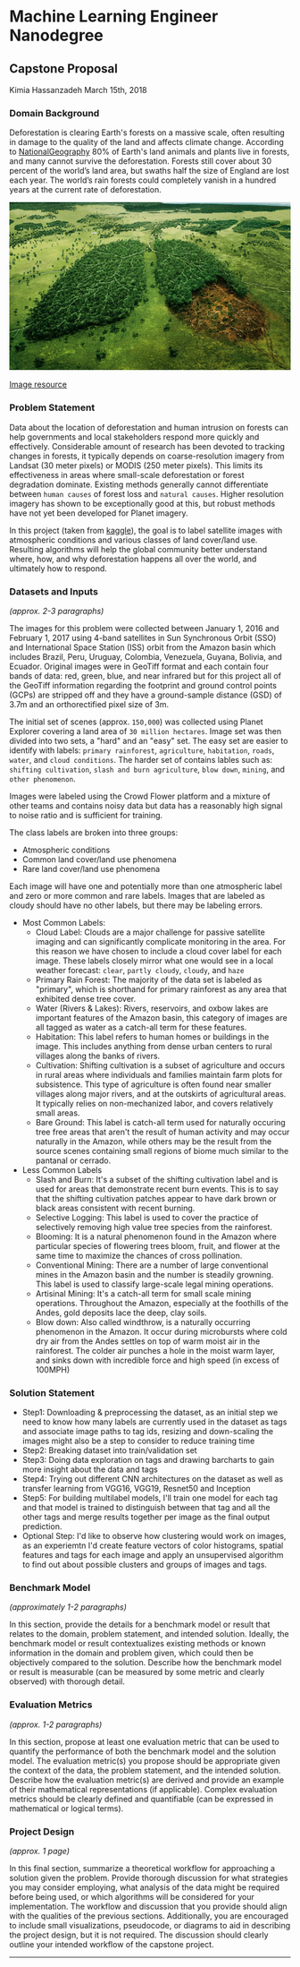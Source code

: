 # Machine Learning Engineer Nanodegree
## Capstone Proposal
Kimia Hassanzadeh 
March 15th, 2018

### Domain Background

Deforestation is clearing Earth's forests on a massive scale, often resulting in damage to the quality of the land and affects climate change. According to [NationalGeography](https://www.nationalgeographic.com/environment/global-warming/deforestation/) 80% of Earth's land animals and plants live in forests, and many cannot survive the deforestation. Forests still cover about 30 percent of the world’s land area, but swaths half the size of England are lost each year. The world’s rain forests could completely vanish in a hundred years at the current rate of deforestation.

<img src="./assets/Deforestation.jpg" width="550" height="300"/> 

[Image resource](http://www.borgenmagazine.com/deforestation-new-threat-global-food-security/)


### Problem Statement

Data about the location of deforestation and human intrusion on forests can help governments and local stakeholders respond more quickly and effectively. Considerable amount of research has been devoted to tracking changes in forests, it typically depends on coarse-resolution imagery from Landsat (30 meter pixels) or MODIS (250 meter pixels). This limits its effectiveness in areas where small-scale deforestation or forest degradation dominate. Existing methods generally cannot differentiate between `human causes` of forest loss and `natural causes`. Higher resolution imagery has shown to be exceptionally good at this, but robust methods have not yet been developed for Planet imagery. 

In this project (taken from [kaggle](https://www.kaggle.com/c/planet-understanding-the-amazon-from-space)), the goal is to label satellite images with atmospheric conditions and various classes of land cover/land use. Resulting algorithms will help the global community better understand where, how, and why deforestation happens all over the world, and ultimately how to respond.


### Datasets and Inputs
_(approx. 2-3 paragraphs)_

The images for this problem were collected between January 1, 2016 and February 1, 2017 using 4-band satellites in Sun Synchronous Orbit (SSO) and International Space Station (ISS) orbit from the Amazon basin which includes Brazil, Peru, Uruguay, Colombia, Venezuela, Guyana, Bolivia, and Ecuador. Original images were in GeoTiff format and each contain four bands of data: red, green, blue, and near infrared but for this project all of the GeoTiff information regarding the footprint and ground control points (GCPs) are stripped off and they have a ground-sample distance (GSD) of 3.7m and an orthorectified pixel size of 3m.

The initial set of scenes (approx. `150,000`) was collected using Planet Explorer covering a land area of `30 million hectares`. Image set was then divided into two sets, a "hard" and an "easy" set. The easy set are easier to identify with labels: `primary rainforest`, `agriculture`, `habitation`, `roads`, `water`, and `cloud conditions`. The harder set of contains lables such as: `shifting cultivation`, `slash and burn agriculture`, `blow down`, `mining`, and `other phenomenon`.

Images were labeled using the Crowd Flower platform and a mixture of other teams and contains noisy data but data has a reasonably high signal to noise ratio and is sufficient for training.

The class labels are broken into three groups: 
  * Atmospheric conditions
  * Common land cover/land use phenomena
  * Rare land cover/land use phenomena 
  
Each image will have one and potentially more than one atmospheric label and zero or more common and rare labels. Images that are labeled as cloudy should have no other labels, but there may be labeling errors.
* Most Common Labels:
  * Cloud Label: Clouds are a major challenge for passive satellite imaging and can significantly complicate monitoring in the area. For this reason we have chosen to include a cloud cover label for each image. These labels closely mirror what one would see in a local weather forecast: `clear`, `partly cloudy`, `cloudy`, and `haze`
  * Primary Rain Forest: The majority of the data set is labeled as "primary", which is shorthand for primary rainforest as any area that exhibited dense tree cover.
  * Water (Rivers & Lakes): Rivers, reservoirs, and oxbow lakes are important features of the Amazon basin, this category of images are all tagged as water as a catch-all term for these features.
  * Habitation: This label refers to human homes or buildings in the image. This includes anything from dense urban centers to rural villages along the banks of rivers.
  * Cultivation: Shifting cultivation is a subset of agriculture and occurs in rural areas where individuals and families maintain farm plots for subsistence. This type of agriculture is often found near smaller villages along major rivers, and at the outskirts of agricultural areas. It typically relies on non-mechanized labor, and covers relatively small areas. 
  * Bare Ground: This label is catch-all term used for naturally occuring tree free areas that aren't the result of human activity and may occur naturally in the Amazon, while others may be the result from the source scenes containing small regions of biome much similar to the pantanal or cerrado. 
* Less Common Labels
  * Slash and Burn: It's a subset of the shifting cultivation label and is used for areas that demonstrate recent burn events. This is to say that the shifting cultivation patches appear to have dark brown or black areas consistent with recent burning.
  * Selective Logging: This label is used to cover the practice of selectively removing high value tree species from the rainforest.
  * Blooming: It is a natural phenomenon found in the Amazon where particular species of flowering trees bloom, fruit, and flower at the same time to maximize the chances of cross pollination.
  * Conventional Mining: There are a number of large conventional mines in the Amazon basin and the number is steadily growning. This label is used to classify large-scale legal mining operations.
  * Artisinal Mining: It's a catch-all term for small scale mining operations. Throughout the Amazon, especially at the foothills of the Andes, gold deposits lace the deep, clay soils.
  * Blow down: Also called windthrow, is a naturally occurring phenomenon in the Amazon. It occur during microbursts where cold dry air from the Andes settles on top of warm moist air in the rainforest. The colder air punches a hole in the moist warm layer, and sinks down with incredible force and high speed (in excess of 100MPH)
  

### Solution Statement

* Step1: Downloading & preprocessing the dataset, as an initial step we need to know how many labels are currently used in the dataset as tags and associate image paths to tag ids, resizing and down-scaling the images might also be a step to consider to reduce training time
* Step2: Breaking dataset into train/validation set 
* Step3: Doing data exploration on tags and drawing barcharts to gain more insight about the data and tags
* Step4: Trying out different CNN architectures on the dataset as well as transfer learning from VGG16, VGG19, Resnet50 and Inception
* Step5: For building multilabel models, I'll train one model for each tag and that model is trained to distinguish between that tag and all the other tags and merge results together per image as the final output prediction.
* Optional Step: I'd like to observe how clustering would work on images, as an experiemtn I'd create feature vectors of color histograms, spatial features and tags for each image and apply an unsupervised algorithm to find out about possible clusters and groups of images and tags.

### Benchmark Model
_(approximately 1-2 paragraphs)_

In this section, provide the details for a benchmark model or result that relates to the domain, problem statement, and intended solution. Ideally, the benchmark model or result contextualizes existing methods or known information in the domain and problem given, which could then be objectively compared to the solution. Describe how the benchmark model or result is measurable (can be measured by some metric and clearly observed) with thorough detail.

### Evaluation Metrics
_(approx. 1-2 paragraphs)_

In this section, propose at least one evaluation metric that can be used to quantify the performance of both the benchmark model and the solution model. The evaluation metric(s) you propose should be appropriate given the context of the data, the problem statement, and the intended solution. Describe how the evaluation metric(s) are derived and provide an example of their mathematical representations (if applicable). Complex evaluation metrics should be clearly defined and quantifiable (can be expressed in mathematical or logical terms).

### Project Design
_(approx. 1 page)_

In this final section, summarize a theoretical workflow for approaching a solution given the problem. Provide thorough discussion for what strategies you may consider employing, what analysis of the data might be required before being used, or which algorithms will be considered for your implementation. The workflow and discussion that you provide should align with the qualities of the previous sections. Additionally, you are encouraged to include small visualizations, pseudocode, or diagrams to aid in describing the project design, but it is not required. The discussion should clearly outline your intended workflow of the capstone project.

-----------

